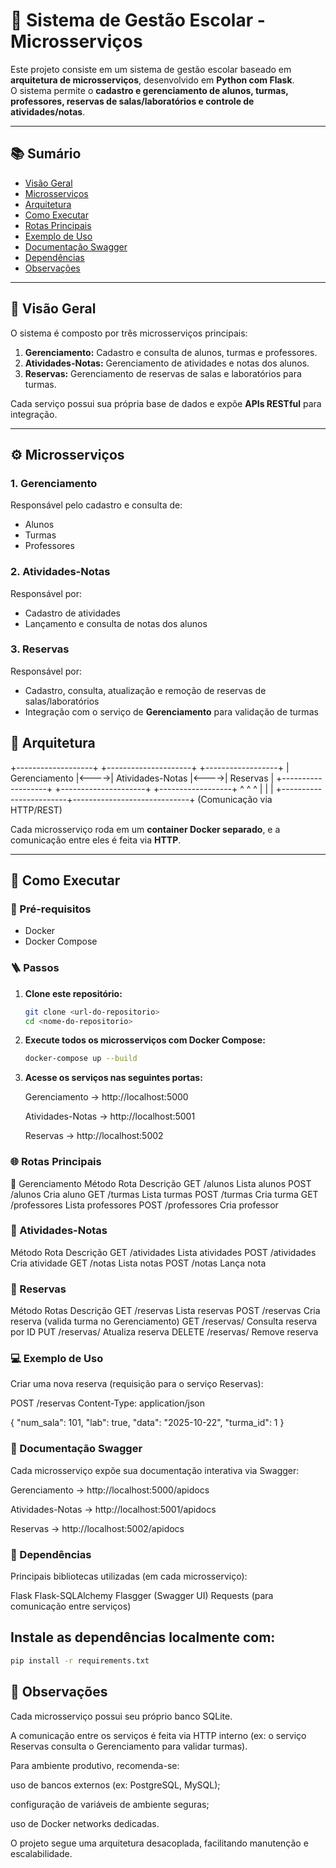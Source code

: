 # 🏫 Sistema de Gestão Escolar - Microsserviços

Este projeto consiste em um sistema de gestão escolar baseado em **arquitetura de microsserviços**, desenvolvido em **Python com Flask**.  
O sistema permite o **cadastro e gerenciamento de alunos, turmas, professores, reservas de salas/laboratórios e controle de atividades/notas**.

---

## 📚 Sumário
- [Visão Geral](#visão-geral)
- [Microsserviços](#microsserviços)
- [Arquitetura](#arquitetura)
- [Como Executar](#como-executar)
- [Rotas Principais](#rotas-principais)
- [Exemplo de Uso](#exemplo-de-uso)
- [Documentação Swagger](#documentação-swagger)
- [Dependências](#dependências)
- [Observações](#observações)

---

## 🔎 Visão Geral
O sistema é composto por três microsserviços principais:

1. **Gerenciamento:** Cadastro e consulta de alunos, turmas e professores.  
2. **Atividades-Notas:** Gerenciamento de atividades e notas dos alunos.  
3. **Reservas:** Gerenciamento de reservas de salas e laboratórios para turmas.  

Cada serviço possui sua própria base de dados e expõe **APIs RESTful** para integração.

---

## ⚙️ Microsserviços

### 1. Gerenciamento
Responsável pelo cadastro e consulta de:
- Alunos  
- Turmas  
- Professores  

### 2. Atividades-Notas
Responsável por:
- Cadastro de atividades  
- Lançamento e consulta de notas dos alunos  

### 3. Reservas
Responsável por:
- Cadastro, consulta, atualização e remoção de reservas de salas/laboratórios  
- Integração com o serviço de **Gerenciamento** para validação de turmas

## 🧩 Arquitetura

+-------------------+ +---------------------+ +------------------+
| Gerenciamento |<---->| Atividades-Notas |<---->| Reservas |
+-------------------+ +---------------------+ +------------------+
^ ^ ^
| | |
+------------------------+-----------------------------+
(Comunicação via HTTP/REST)


Cada microsserviço roda em um **container Docker separado**, e a comunicação entre eles é feita via **HTTP**.

---

## 🚀 Como Executar

### 🔧 Pré-requisitos
- Docker  
- Docker Compose  

### 🪜 Passos

1. **Clone este repositório:**
   ```bash
   git clone <url-do-repositorio>
   cd <nome-do-repositorio>

2. **Execute todos os microsserviços com Docker Compose:**
   ```bash
   docker-compose up --build

3. **Acesse os serviços nas seguintes portas:**

   Gerenciamento → http://localhost:5000

   Atividades-Notas → http://localhost:5001

   Reservas → http://localhost:5002

### 🌐 Rotas Principais

🧾 Gerenciamento
Método	     Rota                  Descrição
GET	    /alunos	               Lista alunos
POST	    /alunos	               Cria aluno
GET	    /turmas	               Lista turmas
POST	    /turmas	               Cria turma
GET	    /professores	         Lista professores
POST 	    /professores	         Cria professor

### 🧮 Atividades-Notas
Método	      Rota	               Descrição
GET	    /atividades	         Lista atividades
POST	    /atividades	         Cria atividade
GET	    /notas	               Lista notas
POST	    /notas	               Lança nota

### 🏫 Reservas
Método	      Rotas	               Descrição
GET	    /reservas	            Lista reservas
POST	    /reservas	            Cria reserva (valida turma no Gerenciamento)
GET	    /reservas/<id>	      Consulta reserva por ID
PUT	    /reservas/<id>	      Atualiza reserva
DELETE	 /reservas/<id>	      Remove reserva

### 💻 Exemplo de Uso

Criar uma nova reserva (requisição para o serviço Reservas):

   POST /reservas
   Content-Type: application/json

   {
      "num_sala": 101,
      "lab": true,
      "data": "2025-10-22",
      "turma_id": 1
   }

### 📖 Documentação Swagger

Cada microsserviço expõe sua documentação interativa via Swagger:

Gerenciamento →    http://localhost:5000/apidocs

Atividades-Notas → http://localhost:5001/apidocs

Reservas →         http://localhost:5002/apidocs

### 🧰 Dependências

Principais bibliotecas utilizadas (em cada microsserviço):

Flask
Flask-SQLAlchemy
Flasgger (Swagger UI)
Requests (para comunicação entre serviços)

## Instale as dependências localmente com:

   ```bash
   pip install -r requirements.txt
   ```

## 📝 Observações

Cada microsserviço possui seu próprio banco SQLite.

A comunicação entre os serviços é feita via HTTP interno (ex: o serviço Reservas consulta o Gerenciamento para validar turmas).

Para ambiente produtivo, recomenda-se:

uso de bancos externos (ex: PostgreSQL, MySQL);

configuração de variáveis de ambiente seguras;

uso de Docker networks dedicadas.

O projeto segue uma arquitetura desacoplada, facilitando manutenção e escalabilidade.